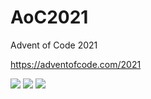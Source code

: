# AoC2021
Advent of Code 2021

https://adventofcode.com/2021

![](https://img.shields.io/badge/day%20📅-21-blue) ![](https://img.shields.io/badge/stars%20⭐-8-yellow) ![](https://img.shields.io/badge/days%20completed-4-red)
